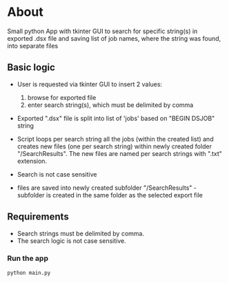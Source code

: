 # About

Small python App with tkinter GUI to search for specific string(s) in exported .dsx file and saving list of job names, where the string was found, into separate files

## Basic logic

- User is requested via tkinter GUI to insert 2 values:

  1. browse for exported file
  2. enter search string(s), which must be delimited by comma

- Exported ".dsx" file is split into list of 'jobs' based on "BEGIN DSJOB" string
- Script loops per search string all the jobs (within the created list) and creates new files (one per search string) within newly created folder "/SearchResults". The new files are named per search strings with ".txt" extension.
- Search is not case sensitive
- files are saved into newly created subfolder "/SearchResults" - subfolder is created in the same folder as the selected export file

## Requirements

- Search strings must be delimited by comma.
- The search logic is not case sensitive.

### Run the app

`python main.py`
